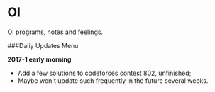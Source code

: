 # OI

OI programs, notes and feelings.



###Daliy Updates Menu

**2017-1 early morning**
- Add a few solutions to codeforces contest 802, unfinished;
- Maybe won't update such frequently in the future several weeks.

